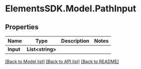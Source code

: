 # ElementsSDK.Model.PathInput

## Properties

Name | Type | Description | Notes
------------ | ------------- | ------------- | -------------
**Input** | **List&lt;string&gt;** |  | 

[[Back to Model list]](../#documentation-for-models) [[Back to API list]](../#documentation-for-api-endpoints) [[Back to README]](../)

